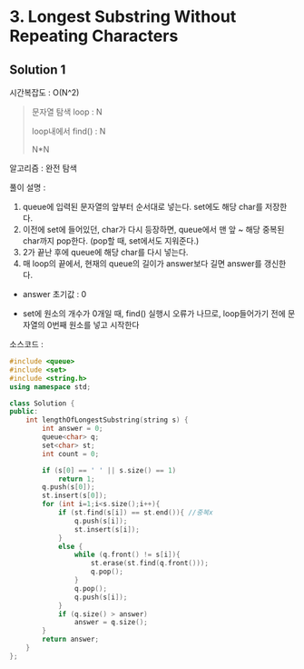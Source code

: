 # 3. Longest Substring Without Repeating Characters

## Solution 1

시간복잡도 : O(N^2) 

> 문자열 탐색 loop : N
>
> loop내에서 find() : N
>
> N*N

알고리즘 : 완전 탐색

풀이 설명 :

1. queue에 입력된 문자열의 앞부터 순서대로 넣는다. set에도 해당 char를 저장한다.
2. 이전에 set에 들어있던, char가 다시 등장하면, queue에서 맨 앞 ~ 해당 중복된 char까지 pop한다.  (pop할 때, set에서도 지워준다.) 
3. 2가 끝난 후에 queue에 해당 char를 다시 넣는다. 
4. 매 loop의 끝에서, 현재의 queue의 길이가 answer보다 길면 answer를 갱신한다.

* answer 초기값 : 0

* set에 원소의 개수가 0개일 때, find() 실행시 오류가 나므로, loop들어가기 전에 문자열의 0번째 원소를 넣고 시작한다 

소스코드 : 

```c++
#include <queue>
#include <set>
#include <string.h>
using namespace std;

class Solution {
public:
	int lengthOfLongestSubstring(string s) {
		int answer = 0;
		queue<char> q;
        set<char> st;
		int count = 0;

		if (s[0] == ' ' || s.size() == 1)
			return 1;
        q.push(s[0]);
        st.insert(s[0]);
        for (int i=1;i<s.size();i++){
            if (st.find(s[i]) == st.end()){ //중복x
                q.push(s[i]);
                st.insert(s[i]);
            }
            else {
                while (q.front() != s[i]){
                    st.erase(st.find(q.front()));
                    q.pop();
                }
                q.pop();
                q.push(s[i]);
            }
            if (q.size() > answer)
                answer = q.size();
        }
		return answer;
	}
};
```

